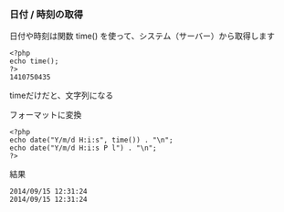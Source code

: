 ### 日付 / 時刻の取得
日付や時刻は関数 time() を使って、システム（サーバー）から取得します
```
<?php
echo time();
?>
1410750435
```
timeだけだと、文字列になる

フォーマットに変換
```
<?php
echo date("Y/m/d H:i:s", time()) . "\n";
echo date("Y/m/d H:i:s P l") . "\n";
?>

```
結果
```
2014/09/15 12:31:24
2014/09/15 12:31:24
```
